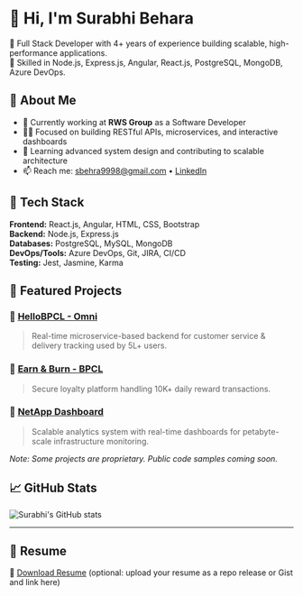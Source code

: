 # 👋 Hi, I'm Surabhi Behara

🎯 Full Stack Developer with 4+ years of experience building scalable, high-performance applications.  
💼 Skilled in Node.js, Express.js, Angular, React.js, PostgreSQL, MongoDB, Azure DevOps.

## 🚀 About Me

- 🔭 Currently working at **RWS Group** as a Software Developer
- 👩‍💻 Focused on building RESTful APIs, microservices, and interactive dashboards
- 🧠 Learning advanced system design and contributing to scalable architecture
- 📫 Reach me: [sbehra9998@gmail.com](mailto:sbehra9998@gmail.com) • [LinkedIn](https://linkedin.com/in/surabhi-behara-566730172)

## 🔧 Tech Stack

**Frontend:** React.js, Angular, HTML, CSS, Bootstrap  
**Backend:** Node.js, Express.js  
**Databases:** PostgreSQL, MySQL, MongoDB  
**DevOps/Tools:** Azure DevOps, Git, JIRA, CI/CD  
**Testing:** Jest, Jasmine, Karma

## 📌 Featured Projects

### 🔹 [HelloBPCL - Omni](#)
> Real-time microservice-based backend for customer service & delivery tracking used by 5L+ users.

### 🔹 [Earn & Burn - BPCL](#)
> Secure loyalty platform handling 10K+ daily reward transactions.

### 🔹 [NetApp Dashboard](#)
> Scalable analytics system with real-time dashboards for petabyte-scale infrastructure monitoring.

*Note: Some projects are proprietary. Public code samples coming soon.*

## 📈 GitHub Stats

![Surabhi's GitHub stats](https://github-readme-stats.vercel.app/api?username=surabhibehara9998&show_icons=true&theme=react)

---

## 📍 Resume

📄 [Download Resume](#) (optional: upload your resume as a repo release or Gist and link here)

